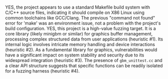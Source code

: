 YES, the project appears to use a standard Makefile build system with C/C++ source files, indicating it should compile on X86 Linux using common toolchains like GCC/Clang. The previous "command not found" error for 'make' was an environment issue, not a problem with the project's build configuration.
YES, this project is a high-value fuzzing target. It is a core library (likely minigbm or similar) for graphics buffer management, processing complex structured data from user applications (heuristic #1). Its internal logic involves intricate memory handling and device interactions (heuristic #2). As a fundamental library for graphics, vulnerabilities would have a significant impact on system stability and security due to its widespread integration (heuristic #3). The presence of `gbm_unittest.cc` and a clear API structure suggests that specific functions can be readily isolated for a fuzzing harness (heuristic #4).

